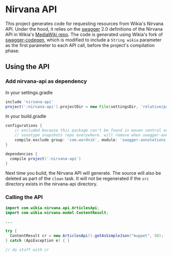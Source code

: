 # Nirvana API
This project generates code for requesting resources from Wikia's Nirvana API. Under the hood, it relies on the [swagger](http://swagger.io/) 2.0 definitions of the Nirvana API in Wikia's [MediaWiki repo](https://github.com/Wikia/app/blob/dev/includes/wikia/api/swagger/nirvana.json). The code is generated using Wikia's fork of [swagger-codegen](https://github.com/Wikia/swagger-codegen/tree/develop_2.0), which is modified to include a `String wikia` parameter as the first parameter to each API call, before the project's compilation phase.

## Using the API
### Add nirvana-api as dependency
In your settings.gradle
```groovy
include 'nirvana-api'
project(':nirvana-api').projectDir = new File(settingsDir, 'relative/path/to/nirvana-api')
```
In your build.gradle
```groovy
configurations {
    // excluded because this package can't be found in maven central or jcenter, so this seems better than adding the 
    // sonatype snapshots repo everywhere. will remove when swagger-annotations makes it to central
    compile.exclude group: 'com.wordnik', module: 'swagger-annotations'
}

dependencies {
  compile project(':nirvana-api')
}
```
Next time you build, the Nirvana API will generate. The source will also be deleted as part of the `clean` task. It will not be regenerated if the `src` directory exists in the nirvana-api directory.
### Calling the API
```java
import com.wikia.nirvana.api.ArticlesApi;
import com.wikia.nirvana.model.ContentResult;

...

try {
  ContentResult cr = new ArticlesApi().getAsSimpleJson("muppet", 50);
} catch (ApiException e) { }

// do stuff with cr
```
